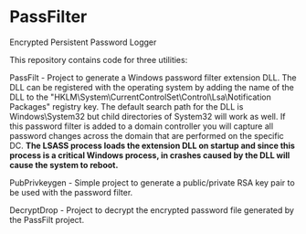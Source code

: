 # PassFilter
Encrypted Persistent Password Logger

This repository contains code for three utilities:

PassFilt - Project to generate a Windows password filter extension DLL. The DLL can be registered with the operating system by adding the name of the DLL to the "HKLM\System\CurrentControlSet\Control\Lsa\Notification Packages" registry key. The default search path for the DLL is Windows\System32 but child directories of System32 will work as well. If this password filter is added to a domain controller you will capture all password changes across the domain that are performed on the specific DC. **The LSASS process loads the extension DLL on startup and since this process is a critical Windows process, in crashes caused by the DLL will cause the system to reboot.**

PubPrivkeygen - Simple project to generate a public/private RSA key pair to be used with the password filter.

DecryptDrop - Project to decrypt the encrypted password file generated by the PassFilt project.

